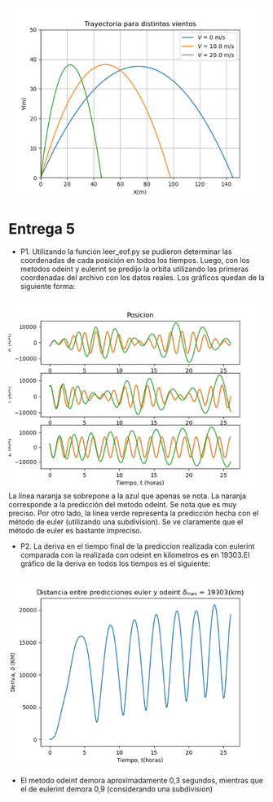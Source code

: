 ![myimage-alt-tag](https://github.com/JoseTomasMartinez/MCOC2020-P1/blob/master/Trayectoria%20para%20distintos%20vientos.png)
# Entrega 5
* P1. Utilizando la función leer_eof.py se pudieron determinar las coordenadas de cada posición en todos los tiempos. Luego, con los metodos odeint y eulerint se predijo la orbita utilizando las primeras coordenadas del archivo con los datos reales. Los gráficos quedan de la siguiente forma:

![myimage-alt-tag](https://github.com/JoseTomasMartinez/MCOC2020-P1/blob/master/P1%20Vector%20de%20Estado%20(X%2CY%2CZ).png)
 La línea naranja se sobrepone a la azul que apenas se nota. La naranja corresponde a la predicción del metodo odeint. Se nota que es muy preciso. Por otro lado, la línea verde representa la predicción hecha con el método de euler (utilizando una subdivision). Se ve claramente que el método de euler es bastante impreciso. 

* P2. La deriva en el tiempo final de la prediccion realizada con eulerint comparada con la realizada con odeint en kilometros es en 19303.El gráfico de la deriva en todos los tiempos es el siguiente:

![myimage-alt-tag](https://github.com/JoseTomasMartinez/MCOC2020-P1/blob/master/Deriva%20entre%20predicciones%20Euler%20y%20Odeint.png)

* El metodo odeint demora aproximadamente 0,3 segundos, mientras que el de eulerint demora 0,9 (considerando una subdivision)





